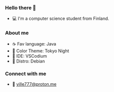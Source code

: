 ### Hello there 👊

- 💻 I'm a computer science student from Finland.

### About me

- ☕ Fav language: Java
- 🗼 Color Theme: Tokyo Night
- 🔧 IDE: VSCodium
- 🐧 Distro: Debian

### Connect with me
- 📧 ville777@proton.me
